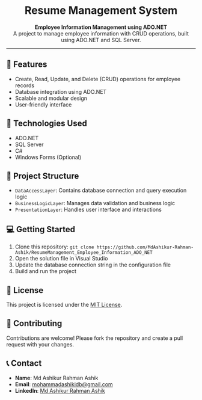 <h1 align="center">Resume Management System</h1>

<p align="center">
  <strong>Employee Information Management using ADO.NET</strong><br>
  A project to manage employee information with CRUD operations, built using ADO.NET and SQL Server.
</p>

<hr>

<h2>🔧 Features</h2>
<ul>
  <li>Create, Read, Update, and Delete (CRUD) operations for employee records</li>
  <li>Database integration using ADO.NET</li>
  <li>Scalable and modular design</li>
  <li>User-friendly interface</li>
</ul>

<h2>🚀 Technologies Used</h2>
<ul>
  <li>ADO.NET</li>
  <li>SQL Server</li>
  <li>C#</li>
  <li>Windows Forms (Optional)</li>
</ul>

<h2>📁 Project Structure</h2>
<ul>
  <li><code>DataAccessLayer</code>: Contains database connection and query execution logic</li>
  <li><code>BusinessLogicLayer</code>: Manages data validation and business logic</li>
  <li><code>PresentationLayer</code>: Handles user interface and interactions</li>
</ul>

<h2>💻 Getting Started</h2>
<ol>
  <li>Clone this repository: <code>git clone https://github.com/MdAshikur-Rahman-Ashik/ResumeManagement_Employee_Information_ADO_NET</code></li>
  <li>Open the solution file in Visual Studio</li>
  <li>Update the database connection string in the configuration file</li>
  <li>Build and run the project</li>
</ol>

<h2>📜 License</h2>
<p>This project is licensed under the <a href="https://opensource.org/licenses/MIT">MIT License</a>.</p>

<h2>🤝 Contributing</h2>
<p>Contributions are welcome! Please fork the repository and create a pull request with your changes.</p>

<h2>📞 Contact</h2>
<ul>
  <li><strong>Name</strong>: Md Ashikur Rahman Ashik</li>
  <li><strong>Email</strong>: <a href="mailto:mohammadashikidb@gmail.com">mohammadashikidb@gmail.com</a></li>
  <li><strong>LinkedIn</strong>: <a href="https://www.linkedin.com/in/md-ashikur-rahman-ashik-560b00185/">Md Ashikur Rahman Ashik</a></li>
</ul>
